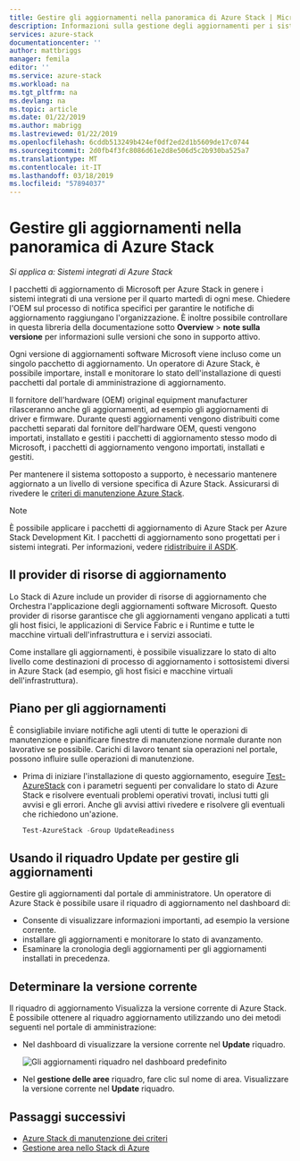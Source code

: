 ```yaml
---
title: Gestire gli aggiornamenti nella panoramica di Azure Stack | Microsoft Docs
description: Informazioni sulla gestione degli aggiornamenti per i sistemi integrati di Azure Stack.
services: azure-stack
documentationcenter: ''
author: mattbriggs
manager: femila
editor: ''
ms.service: azure-stack
ms.workload: na
ms.tgt_pltfrm: na
ms.devlang: na
ms.topic: article
ms.date: 01/22/2019
ms.author: mabrigg
ms.lastreviewed: 01/22/2019
ms.openlocfilehash: 6cddb513249b424ef0df2ed2d1b5609de17c0744
ms.sourcegitcommit: 2d0fb4f3fc8086d61e2d8e506d5c2b930ba525a7
ms.translationtype: MT
ms.contentlocale: it-IT
ms.lasthandoff: 03/18/2019
ms.locfileid: "57894037"
---
```

# <a name="manage-updates-in-azure-stack-overview"></a>Gestire gli aggiornamenti nella panoramica di Azure Stack

*Si applica a: Sistemi integrati di Azure Stack*

I pacchetti di aggiornamento di Microsoft per Azure Stack in genere i sistemi integrati di una versione per il quarto martedì di ogni mese. Chiedere l'OEM sul processo di notifica specifici per garantire le notifiche di aggiornamento raggiungano l'organizzazione. È inoltre possibile controllare in questa libreria della documentazione sotto **Overview** > **note sulla versione** per informazioni sulle versioni che sono in supporto attivo. 

Ogni versione di aggiornamenti software Microsoft viene incluso come un singolo pacchetto di aggiornamento. Un operatore di Azure Stack, è possibile importare, install e monitorare lo stato dell'installazione di questi pacchetti dal portale di amministrazione di aggiornamento. 

Il fornitore dell'hardware (OEM) original equipment manufacturer rilasceranno anche gli aggiornamenti, ad esempio gli aggiornamenti di driver e firmware. Durante questi aggiornamenti vengono distribuiti come pacchetti separati dal fornitore dell'hardware OEM, questi vengono importati, installato e gestiti i pacchetti di aggiornamento stesso modo di Microsoft, i pacchetti di aggiornamento vengono importati, installati e gestiti.

Per mantenere il sistema sottoposto a supporto, è necessario mantenere aggiornato a un livello di versione specifica di Azure Stack. Assicurarsi di rivedere le [criteri di manutenzione Azure Stack](azure-stack-servicing-policy.md).

> [!NOTE]
> È possibile applicare i pacchetti di aggiornamento di Azure Stack per Azure Stack Development Kit. I pacchetti di aggiornamento sono progettati per i sistemi integrati. Per informazioni, vedere [ridistribuire il ASDK](https://docs.microsoft.com/azure/azure-stack/asdk).

## <a name="the-update-resource-provider"></a>Il provider di risorse di aggiornamento

Lo Stack di Azure include un provider di risorse di aggiornamento che Orchestra l'applicazione degli aggiornamenti software Microsoft. Questo provider di risorse garantisce che gli aggiornamenti vengano applicati a tutti gli host fisici, le applicazioni di Service Fabric e i Runtime e tutte le macchine virtuali dell'infrastruttura e i servizi associati.

Come installare gli aggiornamenti, è possibile visualizzare lo stato di alto livello come destinazioni di processo di aggiornamento i sottosistemi diversi in Azure Stack (ad esempio, gli host fisici e macchine virtuali dell'infrastruttura).

## <a name="plan-for-updates"></a>Piano per gli aggiornamenti

È consigliabile inviare notifiche agli utenti di tutte le operazioni di manutenzione e pianificare finestre di manutenzione normale durante non lavorative se possibile. Carichi di lavoro tenant sia operazioni nel portale, possono influire sulle operazioni di manutenzione.

- Prima di iniziare l'installazione di questo aggiornamento, eseguire [Test-AzureStack](azure-stack-diagnostic-test.md) con i parametri seguenti per convalidare lo stato di Azure Stack e risolvere eventuali problemi operativi trovati, inclusi tutti gli avvisi e gli errori. Anche gli avvisi attivi rivedere e risolvere gli eventuali che richiedono un'azione.  

  ```PowerShell
  Test-AzureStack -Group UpdateReadiness
  ``` 

## <a name="using-the-update-tile-to-manage-updates"></a>Usando il riquadro Update per gestire gli aggiornamenti
Gestire gli aggiornamenti dal portale di amministratore. Un operatore di Azure Stack è possibile usare il riquadro di aggiornamento nel dashboard di:

- Consente di visualizzare informazioni importanti, ad esempio la versione corrente.
- installare gli aggiornamenti e monitorare lo stato di avanzamento.
- Esaminare la cronologia degli aggiornamenti per gli aggiornamenti installati in precedenza.
 
## <a name="determine-the-current-version"></a>Determinare la versione corrente

Il riquadro di aggiornamento Visualizza la versione corrente di Azure Stack. È possibile ottenere al riquadro aggiornamento utilizzando uno dei metodi seguenti nel portale di amministrazione:

- Nel dashboard di visualizzare la versione corrente nel **Update** riquadro.
 
   ![Gli aggiornamenti riquadro nel dashboard predefinito](./media/azure-stack-updates/image1.png)
 
- Nel **gestione delle aree** riquadro, fare clic sul nome di area. Visualizzare la versione corrente nel **Update** riquadro.

## <a name="next-steps"></a>Passaggi successivi

- [Azure Stack di manutenzione dei criteri](azure-stack-servicing-policy.md) 
- [Gestione area nello Stack di Azure](azure-stack-region-management.md)     


